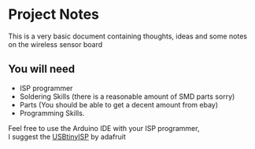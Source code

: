 Project Notes
=========

This is a very basic document containing thoughts, ideas and some notes on the wireless sensor board  
   
 You will need 
 ----
  - ISP programmer
 - Soldering Skills (there is a reasonable amount of SMD parts sorry)
 - Parts (You should be able to get a decent amount from ebay)
 - Programming Skills. 
 
 
 Feel free to use the Arduino IDE with your ISP programmer,   
 I suggest the [USBtinyISP](https://learn.adafruit.com/usbtinyisp) by adafruit
